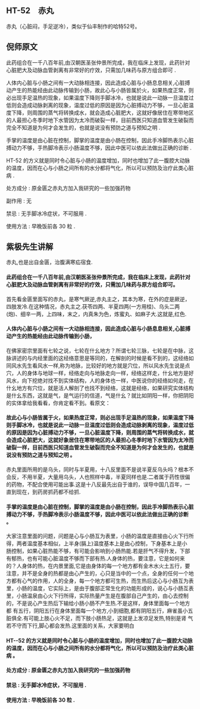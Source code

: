 ## HT-52　赤丸

赤丸（心脏闷，手足逆冷），类似于仙丰制作的哈特52号。

## 倪师原文

此药组合在一千八百年前,由汉朝医圣张仲景所完成，我在临床上发现，此药针对心脏肥大及动脉血管剥离有非常好的疗效，只需加几味药与原方组合即可 .
 
人体内心脏与小肠之间有一大动脉相连接，因此造成心脏与小肠息息相关,心脏搏动产生的热能经由此动脉传输到小肠，故此心与小肠皆属於火，如果热度正常，则必出现手足温热的现象，如果温度下降则手脚冰冷，也就是说此一动脉一旦温度过低则会造成动脉剥离的现象，温度过低的原因是因为心脏搏动力不够，一旦心脏温度下降，则周围的蒸气将转换成水，就会造成心脏肥大，这就好像居住在寒带地区的人最担心冬季时地下水管因为太冷而破裂一样，目前西医只知道血管发生破裂而完全不知道是为何才会发生的，也就是说没有预防之道与预知之明 .
 
手掌的温度是由心脏在控制，脚掌的温度是由小肠在控制，因此手冷脚热表示心脏搏动力不够，手热脚冷表示小肠温度不够，因此中医可以依此法做出正确的诊断 .

HT-52 的方义就是同时令心脏与小肠的温度增加，同时也增加了此一腹腔大动脉的温度，因而在心与小肠之间所有的水分都将气化，所以可以预防及治疗此类心脏病 .

处方成分 : 原金匮之赤丸方加入我研究的一些加强药物

副作用 : 无

禁忌 : 无手脚冰冷症状，不可服用 .

使用方法 : 早晚饭前各 30 粒 .

## 紫极先生讲解

赤丸,也是出自金匮，治腹满寒疝宿食.

#### 此药组合在一千八百年前,由汉朝医圣张仲景所完成，我在临床上发现，此药针对心脏肥大及动脉血管剥离有非常好的疗效，只需加几味药与原方组合即可。

首先看金匮里面写的赤丸，是寒气厥逆,赤丸主之，其本为寒，在外的症是厥逆，四肢发冷.在这种情况，赤丸主之.茯苓四两、半夏四两(一方用桂)、乌头二两(炮)、细辛一两，上四味，末之，内真朱为色，炼蜜丸、如麻子大.这就是,红色.

#### 人体内心脏与小肠之间有一大动脉相连接，因此造成心脏与小肠息息相关,心脏搏动产生的热能经由此动脉传输到小肠，

在佛家密宗里面有七轮之说，七轮在什幺地方？所谓七轮三脉，七轮是在中脉，这脉讲述的与内经里面的这经络意思是等同的，在解剖的时候是看不到的，这经络如 同风水先生看风水一样,称为地脉，比较好的地方就是穴位，所以风水先生说是点穴，人的身体与地球一样，经络走向与地脉走向一样，经络这样走，什幺地方是好风水，向下挖绝对找不到实体结构，人的身体也一样，中医说你的经络如何走，在什幺地方有穴位，就是活人解剖了也找不到经络，这就是经络，如果研究实体结构 是什幺东西，这就是气，是气运行的信道，气是什幺？就比如阴阳一样，你把阴阳的实体拿给我看看，你肯定看不到。看原文：

#### 故此心与小肠皆属于火，如果热度正常，则必出现手足温热的现象，如果温度下降则手脚冰冷，也就是说此一动脉一旦温度过低则会造成动脉剥离的现象，温度过低的原因是因为心脏搏动力不够，一旦心脏温度下降，则周围的蒸气将转换成水，就会造成心脏肥大，这就好象居住在寒带地区的人最担心冬季时地下水管因为太冷而破裂一样，目前西医只知道血管发生破裂而完全不知道是为何才会发生的，也就是说没有预防之道与预知之明 。

赤丸里面所用的是乌头，同时与半夏用，十八反里面不是说半夏反乌头吗？根本不会反，不用半夏，大量用乌头，人也照样中毒，半夏同样也是.二者属于药性很偏的药物，不配合使用可能出事.这是十八反最先出自于谁的，误导中国几百年，一直到现在，到药房抓药都不给抓.

#### 手掌的温度是由心脏在控制，脚掌的温度是由小肠在控制，因此手冷脚热表示心脏搏动力不够，手热脚冷表示小肠温度不够，因此中医可以依此法做出正确的诊断 。

大家注意里面的问题，问题是心与小肠互为表里，小肠的温度是直接由心火下行所得，两者温度基本相似，上半身(膈上)温度基本上是由心控制，下身基本上是小 肠控制，如果心脏热能不够，有可能会影响到小肠热能.若是肝气不得升发，下部有郁热，也有可能心脏温度不够而下部有热.人身体的热，要注意，它是如何来 的？人身体的热，在内景里面,它是由身体的每一个地方都有金木水火土五行，要注意，并不是全身的热都是由心产生的，心只是当中的一个点，全身的任何一个地 方都有心气的作用，人的全身，每一个地方都可生热，而生热后这心与小肠互为表里，小肠的温度，它实际上，是由于腹部正常生化的功能形成的，说心与小肠互表 里，小肠温泉由心火下行所得，实际热量产生是在腹部自己产生的，由心去控制的，不是说心产生热后下输给小肠小肠不产生热.不是这样，身体里面每一个地方都 有五行，阴阳五行在身体里面每一个地方,小到细胞,都有阴阳五行，麻雀虽小五脏俱全.有可能上肢心火不足，而下肢小肠热足，这就是上发凉足发热,特别是肾 气若不守而下行,脚心都会发热.这里面的关系，大家要明白

#### HT--52 的方义就是同时令心脏与小肠的温度增加，同时也增加了此一腹腔大动脉的温度，因而在心与小肠之间所有的水分都将气化，所以可以预防及治疗此类心脏病 。

#### 处方成分 : 原金匮之赤丸方加入我研究的一些加强药物

#### 禁忌 : 无手脚冰冷症状，不可服用 .

#### 使用方法 : 早晚饭前各 30 粒 .
